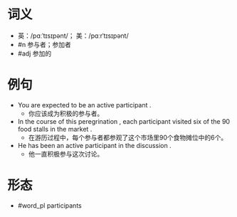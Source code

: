 # 词义
- 英：/pɑːˈtɪsɪpənt/； 美：/pɑːrˈtɪsɪpənt/
- #n 参与者；参加者
- #adj 参加的
# 例句
- You are expected to be an active participant .
	- 你应该成为积极的参与者。
- In the course of this peregrination , each participant visited six of the 90 food stalls in the market .
	- 在游历过程中，每个参与者都参观了这个市场里90个食物摊位中的6个。
- He has been an active participant in the discussion .
	- 他一直积极参与这次讨论。
# 形态
- #word_pl participants
